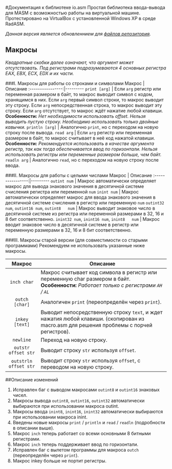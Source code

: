 #Документация к библиотеке io.asm
Простая библиотека ввода-вывода для MASM с возможностью работы на виртуальной машине.
Протестировано на VirtualBox с установленной Windows XP в среде RadASM.

*Данная версия является обновленнием для [файлов репозитория](https://github.com/KubSU/SIOMASM).*

## Макросы
*Квадратные скобки далее означают, что аргумент может отсутствовать.*
*Под регистрами подразумеваются 4 основных регистра EAX, EBX, ECX, EDX и их части.*

###I.	Макросы для работы со строками и символами
Макрос           | Описание
:----------------:|---------
`print [arg]` | Если `arg` регистр или переменная размером в байт, то макрос выводит символ с кодом, хранящимся в них. Если `arg` первый символ строки, то макрос выводит эту строку. Если `arg` непосредственная строка, то макрос выводит эту строку. Если `arg` отсутствует, то макрос ждёт нажатие любой клавиши. **Особенности:** *Нет необходимости использовать offset. Нельзя выводить пустую строку. Необходимо использовать только двойные кавычки.*
`println [arg]` | Аналогично `print`, но с переходом на новую строку после вывода.
`read arg` | Если `arg` регистр или переменная размером в байт, то макрос считывает в неё код нажатой клавиши. **Особенности:** *Рекомендуется использовать в качестве аргумента регистр, так как тогда обеспечивается ввод по горизонтали. Нельзя использовать регистры или переменные размером больше, чем байт.*
`readln arg` | Аналогично `read`, но с переходом на новую строку после ввода.

###II.	Макросы для работы с целыми числами
Макрос           | Описание
:----------------:|---------
`outint num` | Макрос автоматически определяет макрос для вывода знакового значения в десятичной системе счисления регистра или переменной `num`
`inint num` | Макрос автоматически определяет макрос для ввода знакового значения в десятичной системе счисления в регистр или переменную `num`
`outint32 num`, `outint16 num`, `outint8   num` | Макрос выводит знаковое число в десятичной системе из регистра или переменной размерами в 32, 16 и 8 бит соответственно.
`inint32 num`, `inint16 num`, `inint8   num` | Макрос вводит знаковое число в десятичной системе в регистр или переменную размерами в 32, 16 и 8 бит соответственно.

###III.	Макросы старой версии (для совместимости со старыми программами)
Рекомендуем не использовать указанные ниже макросы.

Макрос           | Описание
:----------------:|---------
`inch char` | Макрос считывает код символа в регистр или переменную char размером в байт. **Особенности:** *Работает только с регистрами `AH` / `AL`*
`outch [char]` | Аналогичен `print` (переопределён через `print`).
`inkey [text]` | Выводит непосредственную строку `text`, и ждет нажатия любой клавиши. (скопирован из macro.asm для решения проблемы с порчей регистров). 
`newline` | Переход на новую строку.
`outstr offset str` | Выводит строку `str` используя `offset`.
`outstrln offset str` | Выводит строку `str` используя `offset`, с переводом на новую строку.

##Описание изменений

1. Исправлен баг с выводом макросами `outint8` и `outint16` знаковых чисел.
2. Макросы вывода `outint8`, `outint16`, `outint32` автоматически выбираются при использовании макроса outint.
3. Макросы ввода `inint8`, `inint16`, `inint32` автоматически выбираются при использовании макроса inint.
4. Введены новые макросы `print` / `println` и `read` / `readln` (подробности в описании выше).
5. Макрос `inch` теперь работает со всеми основными 8 битными регистрами.
6. Макрос `inch` теперь поддерживает ввод по горизонтали.
6. Исправлен баг с вылетом программы для макроса `outch` (переопределён через `print`).
7. Макрос inkey больше не портит регистры.

